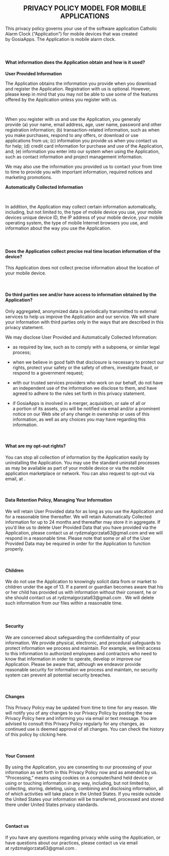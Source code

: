 <h2 style="text-align: center;">PRIVACY POLICY MODEL FOR MOBILE APPLICATIONS</h2> 
<p></p> 
<p>This privacy policy governs your use of the software application Catholic Alarm Clock (“Application”) for mobile devices that was created by&nbsp;GosiaApps.&nbsp;The Application is&nbsp;mobile alarm clock.&nbsp;</p> 
<h4>&nbsp;</h4> 
<h4>What information does the Application obtain and how is it used?</h4> 
<p></p> 
<p><strong>User Provided Information</strong>&nbsp;</p> 
<p>The Application obtains the information you provide when you download and register the Application.&nbsp;Registration with us is optional. However, please keep in mind that you may not be able to use some of the features offered by the Application unless you register with us.</p> 
<p></p> 
<p>&nbsp;</p> 
<p>When you register with us and use the Application, you generally provide&nbsp;(a) your name, email address, age, user name, password and other registration information; (b) transaction-related information, such as when you make purchases, respond to any offers, or download or use applications from us; (c) information you provide us when you contact us for help; (d) credit card information for purchase and use of the Application, and; (e) information you enter into our system when using the Application, such as contact information and project management information.</p> 
<p></p> 
<p>We may also use the information you provided us to contact your from time to time to provide you with important information, required notices and marketing promotions.</p> 
<p><strong>Automatically Collected Information</strong>&nbsp;</p> 
<p>&nbsp;</p> 
<p>In addition, the Application may collect certain information automatically, including, but not limited to, the type of mobile device you use, your mobile devices unique device ID, the IP address of your mobile device, your mobile operating system, the type of mobile Internet browsers you use, and information about the way you use the Application.&nbsp;</p> 
<p></p> 
<h4>&nbsp;</h4> 
<h4>Does the Application collect precise real time location information of the device?</h4> 
<p></p> 
<p>This Application does not collect precise information about the location of your mobile device.&nbsp;</p> 
<p>&nbsp;</p> 
<h4>Do third parties see and/or have access to information obtained by the Application?</h4> 
<p></p> 
<p>Only aggregated, anonymized data is periodically transmitted to external services to help us improve the Application and our service.&nbsp;We will share your information with third parties only in the ways that are described in this privacy statement.</p> 
<p>We may disclose User Provided and Automatically Collected Information:</p> 
<ul> 
 <li> <p>as required by law, such as to comply with a subpoena, or similar legal process;</p> </li> 
 <li> <p>when we believe in good faith that disclosure is necessary to protect our rights, protect your safety or the safety of others, investigate fraud, or respond to a&nbsp;government request;</p> </li> 
 <li> <p>with our trusted services providers who work on our behalf, do not have an&nbsp;independent use of the information we disclose to them, and have agreed to adhere&nbsp;to the rules set forth in this privacy statement.</p> </li> 
 <li> <p>if&nbsp;GosiaApps&nbsp;is involved in a merger, acquisition, or sale of all or a&nbsp;portion of its assets, you will be notified via email and/or a prominent notice on our Web site of any change in ownership or uses of this information, as well as any choices you may have regarding this information.</p> </li> 
</ul> 
<p></p> 
<p>&nbsp;</p> 
<h4>What are my opt-out rights?</h4> 
<p></p> 
<p>You can stop all collection of information by the Application easily by uninstalling the Application. You may use the standard uninstall processes as may be available as part of your mobile device or via the mobile application marketplace or network. You can also request to opt-out via email, at .</p> 
<p>&nbsp;</p> 
<h4><strong>Data Retention Policy, Managing Your Information</strong></h4> 
<p>We will retain User Provided data for as long as you use the Application and for a reasonable time thereafter. We will retain Automatically Collected information for up to 24 months&nbsp;and thereafter may store it in aggregate. If you’d like us to delete User Provided Data that you have provided via the Application, please contact us at&nbsp;rydzmalgorzata63@gmail.com&nbsp;and we will respond in a reasonable time. Please note that some or all of the User Provided Data may be required in order for the Application to function properly.</p> 
<p>&nbsp;</p> 
<h4><strong>Children</strong></h4> 
<p></p> 
<p>We do not use the Application to knowingly solicit data from or market to children under the age of 13. If a parent or guardian becomes aware that his or her child has provided us with information without their consent, he or she should contact us at&nbsp;rydzmalgorzata63@gmail.com&nbsp;. We will delete such information from our files within a reasonable time.</p> 
<h4>&nbsp;</h4> 
<h4><strong>Security</strong></h4> 
<p></p> 
<p>We are concerned about safeguarding the confidentiality of your information. We provide physical, electronic, and procedural safeguards to protect information we process and maintain. For example, we limit access to this information to authorized employees and contractors who need to know that information in order to operate, develop or improve our Application. Please be aware that, although we endeavor provide reasonable security for information we process and maintain, no security system can prevent all potential security breaches.</p> 
<p>&nbsp;</p> 
<h4><strong>Changes</strong></h4> 
<p>This Privacy Policy may be updated from time to time for any reason. We will notify you of any changes to our Privacy Policy by posting the new Privacy Policy&nbsp;here&nbsp;and&nbsp;informing you via email or text message. You are advised to consult this Privacy Policy regularly for any changes, as continued use is deemed approval of all changes. You can check the history of this policy by clicking here.</p> 
<p>&nbsp;</p> 
<h4><strong>Your Consent</strong></h4> 
<p>By using the Application, you are consenting to our processing of your information as set forth in this Privacy Policy now and as amended by us. &quot;Processing,” means using cookies on a computer/hand held device or using or touching information in any way, including, but not limited to, collecting, storing, deleting, using, combining and disclosing information, all of which activities will take place in the United States. If you reside outside the United States&nbsp;your information will be transferred, processed and stored there under United States&nbsp;privacy standards.&nbsp;</p> 
<p>&nbsp;</p> 
<h4>Contact us</h4> 
<p>If you have any questions regarding privacy while using the Application, or have questions about our practices, please contact us via email at&nbsp;rydzmalgorzata63@gmail.com&nbsp;.</p>

